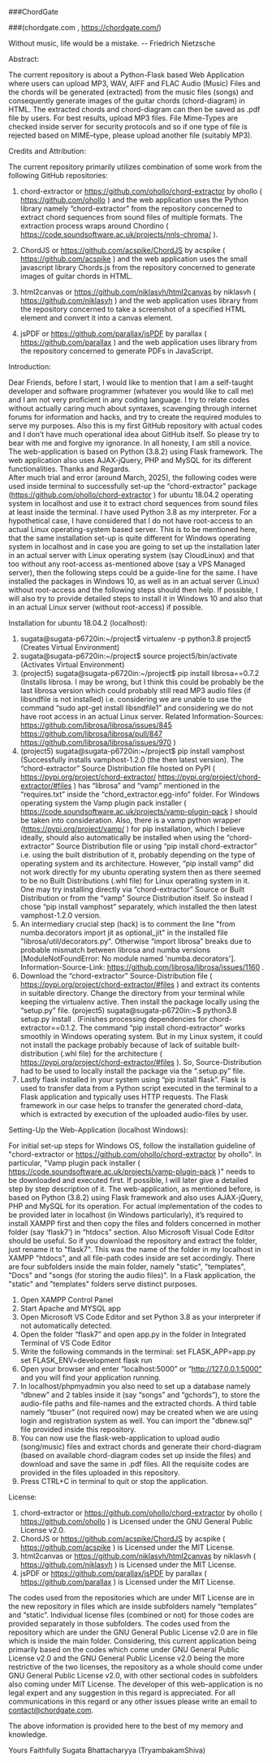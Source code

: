 
###ChordGate

###(chordgate.com , https://chordgate.com/)


Without music, life would be a mistake. -- Friedrich Nietzsche


Abstract: 

The current repository is about a Python-Flask based Web Application where users can upload MP3, WAV, AIFF and FLAC Audio (Music) Files and the chords will be generated (extracted) from the music files (songs) and consequently generate images of the guitar chords (chord-diagram) in HTML. The extracted chords and chord-diagram can then be saved as .pdf file by users. For best results, upload MP3 files. File Mime-Types are checked inside server for security protocols and so if one type of file is rejected based on MIME–type, please upload another file (suitably MP3).

Credits and Attribution: 

The current repository primarily utilizes combination of some work from the following GitHub repositories:
1.	chord-extractor or https://github.com/ohollo/chord-extractor by ohollo ( https://github.com/ohollo ) and the web application uses the  Python library namely “chord-extractor” from the repository concerned to extract chord sequences from sound files of multiple formats. The extraction process wraps around Chordino ( https://code.soundsoftware.ac.uk/projects/nnls-chroma/ ).

2.	ChordJS or https://github.com/acspike/ChordJS by acspike ( https://github.com/acspike ) and the web application uses the small javascript library Chords.js from the repository concerned to generate images of guitar chords in HTML.


3.	html2canvas or https://github.com/niklasvh/html2canvas by niklasvh ( https://github.com/niklasvh ) and the web application uses library from the repository concerned to take a screenshot of a specified HTML element and convert it into a canvas element.

4.	jsPDF or https://github.com/parallax/jsPDF by parallax ( https://github.com/parallax ) and the web application uses library from the repository concerned to generate PDFs in JavaScript.


Introduction: 

Dear Friends, before I start, I would like to mention that I am a self-taught developer and software programmer (whatever you would like to call me) and I am not very proficient in any coding language. I try to relate codes without actually caring much about syntaxes, scavenging through internet forums for information and hacks, and try to create the required modules to serve my purposes. Also this is my first GitHub repository with actual codes and I don’t have much operational idea about GitHub itself. So please try to bear with me and forgive my ignorance. In all honesty, I am still a novice. The web-application is based on Python (3.8.2) using Flask framework. The web application also uses AJAX-jQuery, PHP and MySQL for its different functionalities. Thanks and Regards.  
After much trial and error (around March, 2025), the following codes were used inside terminal to successfully set-up the “chord-extractor” package (https://github.com/ohollo/chord-extractor ) for ubuntu 18.04.2 operating system in localhost and use it to extract chord sequences from sound files at least inside the terminal. I have used Python 3.8 as my interpreter. For a hypothetical case, I have considered that I do not have root-access to an actual Linux operating-system based server. 
This is to be mentioned here, that the same installation set-up is quite different for Windows operating system in localhost and in case you are going to set up the installation later in an actual server with Linux operating system (say CloudLinux) and that too without any root-access as-mentioned above (say a VPS Managed server), then the following steps could be a guide-line for the same. I have installed the packages in Windows 10, as well as in an actual server (Linux) without root-access and the following steps should then help. If possible, I will also try to provide detailed steps to install it in Windows 10 and also that in an actual Linux server (without root-access) if possible.


Installation for ubuntu 18.04.2 (localhost):


1.	sugata@sugata-p6720in:~/project$ virtualenv -p python3.8 project5
(Creates Virtual Environment)
2.	sugata@sugata-p6720in:~/project$ source project5/bin/activate
(Activates Virtual Environment)
3.	(project5) sugata@sugata-p6720in:~/project$ pip install librosa==0.7.2
(Installs librosa. I may be wrong, but I think this could be probably be the last librosa version which could probably still read MP3 audio files (if libsndfile is not installed) i.e. considering we are unable to use the command “sudo apt-get install libsndfile1” and considering we do not have root access in an actual Linux server. 
Related Information-Sources: 
https://github.com/librosa/librosa/issues/845
https://github.com/librosa/librosa/pull/847
 https://github.com/librosa/librosa/issues/970 )
4.	(project5) sugata@sugata-p6720in:~/project$ pip install vamphost
(Successfully installs vamphost-1.2.0 (the then latest version). 
The “chord-extractor” Source Distribution file hosted on PyPI ( https://pypi.org/project/chord-extractor/ https://pypi.org/project/chord-extractor/#files ) has “librosa” and “vamp” mentioned in the “requires.txt” inside the “chord_extractor.egg-info” folder. For Windows operating system the Vamp plugin pack installer ( https://code.soundsoftware.ac.uk/projects/vamp-plugin-pack ) should be taken into consideration. Also, there is a vamp python wrapper (https://pypi.org/project/vamp/ ) for pip installation, which I believe ideally, should also automatically be installed when using the “chord-extractor” Source Distribution file or using “pip install chord-extractor” i.e. using the built distribution of it, probably depending on the type of operating system and its architecture. However, “pip install vamp” did not work directly for my ubuntu operating system then as there seemed to be no Built Distributions (.whl file) for Linux operating system in it. One may try installing directly via “chord-extractor” Source or Built Distribution or from the “vamp” Source Distribution itself. So instead I chose “pip install vamphost” separately, which installed the then latest vamphost-1.2.0 version. 
5.	An intermediary crucial step (hack) is to comment the line "from numba.decorators import jit as optional_jit" in the installed file "librosa/util/decorators.py". Otherwise “import librosa” breaks due to probable mismatch between librosa and numba versions [ModuleNotFoundError: No module named 'numba.decorators']. Information-Source-Link: https://github.com/librosa/librosa/issues/1160 . 
6.	Download the “chord-extractor” Source-Distribution file ( https://pypi.org/project/chord-extractor/#files ) and extract its contents in suitable directory. Change the directory from your terminal while keeping the virtualenv active. Then install the package locally using the “setup.py” file.
(project5) sugata@sugata-p6720in:~$ python3.8 setup.py install
.       (Finishes processing dependencies for chord-extractor==0.1.2. 
The command “pip install chord-extractor” works smoothly in Windows operating system. But in my Linux system, it could not install the package probably because of lack of suitable built-distribution (.whl file) for the architecture ( https://pypi.org/project/chord-extractor/#files ). So, Source-Distribution had to be used to locally install the package via the “.setup.py” file. 
7.	Lastly flask installed in your system using “pip install flask”. Flask is used to transfer data from a Python script executed in the terminal to a Flask application and typically uses HTTP requests. The Flask framework in our case helps to transfer the generated chord-data, which is extracted by execution of the uploaded audio-files by user.  

Setting-Up the Web-Application (localhost Windows):

For initial set-up steps for Windows OS, follow the installation guideline of "chord-extractor or https://github.com/ohollo/chord-extractor by ohollo". In particular, 
"Vamp plugin pack installer ( https://code.soundsoftware.ac.uk/projects/vamp-plugin-pack )" needs to be downloaded and executed first. If possible, I will later give a detailed step by step description of it. 
The web-application, as mentioned before, is based on Python (3.8.2) using Flask framework and also uses AJAX-jQuery, PHP and MySQL for its operation. For actual implementation of the codes to be provided later in localhost (in Windows particularly), it’s required to install XAMPP first and then copy the files and folders concerned in mother folder (say ‘flask7’) in “htdocs” section. 
Also Microsoft Visual Code Editor should be useful. So if you download the repository and extract the folder, just rename it to "flask7". This was the name of the folder in my localhost in XAMPP "htdocs", and all file-path codes inside are set accordingly.
There are four subfolders inside the main folder, namely "static", "templates", "Docs" and "songs (for storing the audio files)". In a Flask application, the "static" and "templates" folders serve distinct purposes.

1.	Open XAMPP Control Panel
2.	Start Apache and MYSQL app
3.	Open Microsoft VS Code Editor and set Python 3.8 as your interpreter if not automatically detected.
4.	Open the folder “flask7” and open app.py in the folder in Integrated Terminal of VS Code Editor
5.	Write the following commands in the terminal:
set FLASK_APP=app.py
set FLASK_ENV=development
flask run
6.	Open your browser and enter “localhost:5000” or “http://127.0.0.1:5000” and you will find your application running.
7.	In localhost/phpmyadmin you also need to set up a database namely “dbnew” and 2 tables inside it (say “songs” and “gchords”), to store the audio-file paths and file-names and the extracted chords. A third table namely “tbuser” (not required now) may be created when we are using login and registration system as well. You can import the "dbnew.sql" file provided inside this repository.
8.	You can now use the flask-web-application to upload audio (song/music) files and extract chords and generate their chord-diagram (based on available chord-diagram codes set up inside the files) and download and save the same in .pdf files. All the requisite codes are provided in the files uploaded in this repository. 
9. Press CTRL+C in terminal to quit or stop the application.

License:

1.	chord-extractor or https://github.com/ohollo/chord-extractor by ohollo ( https://github.com/ohollo ) is Licensed under the GNU General Public License v2.0.
2.	ChordJS or https://github.com/acspike/ChordJS by acspike ( https://github.com/acspike ) is Licensed under the MIT License.
3.	html2canvas or https://github.com/niklasvh/html2canvas by niklasvh ( https://github.com/niklasvh ) is Licensed under the MIT License.
4.	jsPDF or https://github.com/parallax/jsPDF by parallax ( https://github.com/parallax ) is Licensed under the MIT License.

The codes used from the repositories which are under MIT License are in the new repository in files which are inside subfolders namely “templates” and “static”. Individual license files (combined or not) for those codes are provided separately in those subfolders. The codes used from the repository which are under the GNU General Public License v2.0 are in file which is inside the main folder. Considering, this current application being primarily based on the codes which come under GNU General Public License v2.0 and the GNU General Public License v2.0 being the more restrictive of the two licenses, the repository as a whole should come under GNU General Public License v2.0, with other sectional codes in subfolders also coming under MIT License. The developer of this web-application is no legal expert and any suggestion in this regard is appreciated. For all communications in this regard or any other issues please write an email to contact@chordgate.com. 

The above information is provided here to the best of my memory and knowledge.

Yours Faithfully
Sugata Bhattacharyya
(TryambakamShiva)

